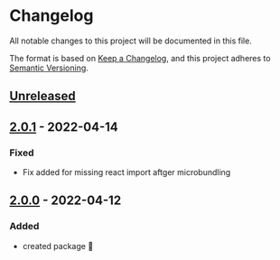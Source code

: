 # Changelog

All notable changes to this project will be documented in this file.

The format is based on [Keep a Changelog](https://keepachangelog.com/en/1.0.0/),
and this project adheres to [Semantic Versioning](https://semver.org/spec/v2.0.0.html).

## [Unreleased]

## [2.0.1] - 2022-04-14

### Fixed

-   Fix added for missing react import aftger microbundling

## [2.0.0] - 2022-04-12

### Added

-   created package :tada: 

[Unreleased]: https://github.com/neolution-ch/react-data-table/compare/2.0.1...HEAD

[2.0.1]: https://github.com/neolution-ch/react-data-table/compare/2.0.0...2.0.1

[2.0.0]: https://github.com/neolution-ch/react-data-table/compare/429b3a1c042143eeb0d4e3ec1a50e81faf33e384...2.0.0
